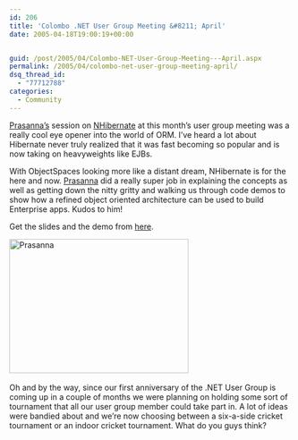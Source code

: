 ```yaml
---
id: 206
title: 'Colombo .NET User Group Meeting &#8211; April'
date: 2005-04-18T19:00:19+00:00


guid: /post/2005/04/Colombo-NET-User-Group-Meeting---April.aspx
permalink: /2005/04/colombo-net-user-group-meeting-april/
dsq_thread_id:
  - "77712788"
categories:
  - Community
---
```

<p><a href="http://thedeveloper.blogspot.com/">Prasanna&rsquo;s</a> session on <a href="http://www.nhibernate.org/">NHibernate</a> at this month&rsquo;s user group meeting was a really cool eye opener into the world of ORM. I&rsquo;ve heard a lot about Hibernate never truly realized that it was fast becoming so popular and is now taking on heavyweights like EJBs. </p>
<p>With ObjectSpaces looking more like a distant dream, NHibernate is for the here and now. <a href="http://thedeveloper.blogspot.com/">Prasanna</a> did a&nbsp;really super job in explaining the concepts as well as getting down the nitty gritty and walking us through code demos to show how a refined object oriented architecture can be used to build Enterprise apps. Kudos to him!</p>
<p>Get the slides and the demo from <a href="http://thedeveloper.blogspot.com/2005/04/april-net-user-group-meeting.html">here</a>.</p>
<p><img height="240" alt="Prasanna" src="http://www.merill.net/wp-content/uploads/contentbinary/05_2D04_2D18_20IMG_0610_small.jpg" width="320" border="0" />&nbsp;</p>
<p>Oh and by the way, since our first anniversary of the .NET User Group is coming up in a couple of months we were planning on holding some sort of tournament that all our user group member could take part in. A lot of ideas were bandied about and we&rsquo;re now choosing between a six-a-side cricket tournament or an indoor cricket tournament. What do you guys think?</p>